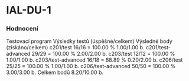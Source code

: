 # IAL-DU-1

### Hodnocení 
Testovací program     Výsledky testů
(úspěšné/celkem)   Výsledné body
(získáno/celkem) c201/test 16/16 = 100.00 % 1.00/1.00 b. c201/test-advanced 29/29 = 100.00 % 2.00/2.00 b. c203/test 12/12 = 100.00 % 1.00/1.00 b. c203/test-advanced 16/18 = 88.89 % 0.20/2.00 b. c206/test 25/25 = 100.00 % 1.00/1.00 b. c206/test-advanced 50/50 = 100.00 % 3.00/3.00 b. Celkem bodů 8.20/10.00 b.
